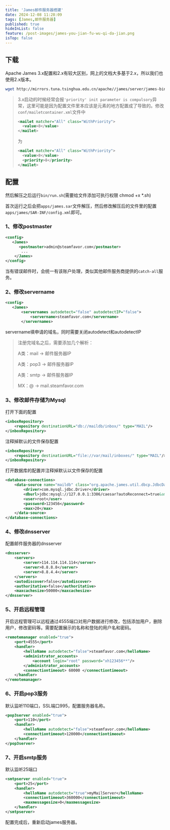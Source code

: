 ```yaml
---
title: 'James邮件服务器搭建'
date: 2024-12-08 11:28:09
tags: [James,邮件服务器]
published: true
hideInList: false
feature: /post-images/james-you-jian-fu-wu-qi-da-jian.png
isTop: false
---
```

## 下载

Apache James 3.x配置和2.x有较大区别，网上的文档大多基于2.x，所以我们也使用2.x版本。

<!-- more -->

```bash
wget http://mirrors.tuna.tsinghua.edu.cn/apache//james/server/james-binary-2.3.2.1.tar.gz
```

> 3.x启动的时候经常会报`'priority' init parameter is compulsory`异常，这里可能是因为配置文件里本应该是<priority>元素的地方配置成了<value>导致的。修改`conf/mailetcontainer.xml`文件中
>
> ```xml
> <mailet matcher="All" class="WithPriority">
> 	<value>8</value>
> </mailet>
> ```
>
> 为
>
> ```xml
> <mailet matcher="All" class="WithPriority">
> 	<value>8</value>
> 	<priority>8</priority>
> </mailet>
> ```

## 配置

然后解压之后运行`bin/run.sh`(需要给文件添加可执行权限 chmod +x *.sh)

首次运行之后会把`apps/james.sar`文件解压，然后修改解压后的文件里的配置`apps/james/SAR-INF/config.xml`即可。

### 1、修改postmaster

```xml
<config>
   <James>
      <postmaster>admin@steamfavor.com</postmaster>
       ...
    </James>
</config>
```

当有错误邮件时，会统一有该账户处理，类似其他邮件服务商提供的`catch-all`服务。

### 2、修改servername

```xml
<config>
   <James>
       <servernames autodetect="false" autodetectIP="false">
           <servername>steamfavor.com</servername>
       </servernames>
```

servername填申请的域名，同时需要关闭autodetect和autodetectIP

> 注册完域名之后，需要添加几个解析：
>
> A类：mail -> 邮件服务器IP
>
> A类：pop3 -> 邮件服务器IP
>
> A类：smtp -> 邮件服务器IP
>
> MX：@ -> mail.steamfavor.com

### 3、修改邮件存储为Mysql

打开下面的配置

```xml
<inboxRepository>
    <repository destinationURL="db://maildb/inbox/" type="MAIL"/>
</inboxRepository>
```

注释掉默认的文件保存配置

```xml
<inboxRepository>
    <repository destinationURL="file://var/mail/inboxes/" type="MAIL"/>
</inboxRepository>
```

打开数据库的配置并注释掉默认以文件保存的配置

```xml
<database-connections>
    <data-source name="maildb" class="org.apache.james.util.dbcp.JdbcDataSource">
        <driver>com.mysql.jdbc.Driver</driver>
        <dburl>jdbc:mysql://127.0.0.1:3306/caesar?autoReconnect=true&amp;characterEncoding=latin1&amp;useConfigs=maxPerformance</dburl>
        <user>root</user>
        <password>123456</password>
        <max>20</max>
    </data-source>
</database-connections>
```

### 4、修改dnsserver

配置邮件服务器的dnsserver

```xml
<dnsserver>
    <servers>
        <server>114.114.114.114</server>
        <server>8.8.8.8</server>
        <server>8.8.4.4</server>
    </servers>
    <autodiscover>false</autodiscover>
    <authoritative>false</authoritative>
    <maxcachesize>50000</maxcachesize>
</dnsserver>
```

### 5、开启远程管理

开启远程管理可以远程通过4555端口对用户数据进行修改，包括添加用户，删除用户，修改密码等。需要配置展示的名称和登陆的用户名和密码。

```xml
<remotemanager enabled="true">
    <port>4555</port>
    <handler>
        <helloName autodetect="false">steamfavor.com</helloName>
        <administrator_accounts>
            <account login="root" password="xh123456**"/>
        </administrator_accounts>
        <connectiontimeout> 60000 </connectiontimeout>
    </handler>
</remotemanager>
```

### 6、开启pop3服务

默认监听110端口，SSL端口995，配置服务器名称。

```xml
<pop3server enabled="true">
    <port>110</port>
    <handler>
        <helloName autodetect="false">steamfavor.com</helloName>
        <connectiontimeout>120000</connectiontimeout>
    </handler>
</pop3server>
```

### 7、开启smtp服务

默认监听25端口

```xml
<smtpserver enabled="true">
    <port>25</port>
    <handler>
        <helloName autodetect="true">myMailServer</helloName>
        <connectiontimeout>360000</connectiontimeout>
        <maxmessagesize>0</maxmessagesize>
    </handler>
</smtpserver>
```

配置完成后，重新启动james服务器。